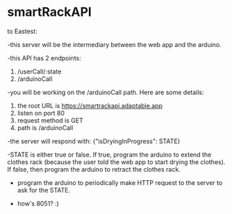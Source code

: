 # smartRackAPI

to Eastest:

-this server will be the intermediary between the web app and the arduino.

-this API has 2 endpoints: 
 1) /userCall/:state
 2) /arduinoCall

-you will be working on the /arduinoCall path. Here are some details:
 1) the root URL is https://smartrackapi.adaptable.app
 2) listen on port 80
 3) request method is GET
 4) path is /arduinoCall

-the server will respond with:
 {"isDryingInProgress": STATE}

-STATE is either true or false. If true, program the arduino to extend the clothes rack (because the user told the web app to start drying the clothes). If false, then   program the arduino to retract the clothes rack.

- program the arduino to periodically make HTTP request to the server to ask for the STATE.

- how's 8051? :)

